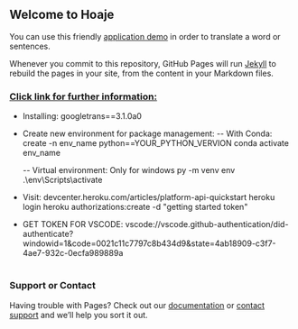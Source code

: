 ## Welcome to Hoaje

You can use this friendly [application demo](https://github.com/Jopapy19/hoaje-translator/edit/gh-pages/index.md) in order to translate a word or sentences.

Whenever you commit to this repository, GitHub Pages will run [Jekyll](https://jekyllrb.com/) to rebuild the pages in your site, from the content in your Markdown files.

###  [Click link for further information:](https://py-googletrans.readthedocs.io/en/latest/)

- Installing: googletrans==3.1.0a0

- Create new environment for package management:
    -- With Conda: 
	         create -n env_name python==YOUR_PYTHON_VERVION
	         conda activate env_name
				
	-- Virtual environment: Only for windows
	         py -m venv env
			.\env\Scripts\activate
	

- Visit: devcenter.heroku.com/articles/platform-api-quickstart
        heroku login
        heroku authorizations:create -d "getting started token"

- GET TOKEN FOR VSCODE:
  vscode://vscode.github-authentication/did-authenticate?windowid=1&code=0021c11c7797c8b434d9&state=4ab18909-c3f7-4ae7-932c-0ecfa989889a 
 

#
### Support or Contact

Having trouble with Pages? Check out our [documentation](https://docs.github.com/categories/github-pages-basics/)
or [contact support](https://github.com/contact) and we’ll help you sort it out.
